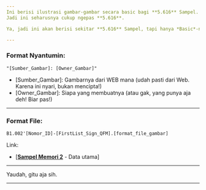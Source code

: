 ```yaml
---
Ini berisi ilustrasi gambar-gambar secara basic bagi **5.616** Sampel. <br>
Jadi ini seharusnya cukup ngepas **5.616**.

Ya, jadi ini akan berisi sekitar **5.616** Sampel, tapi hanya *Basic*-nya aja.

---
```

### Format Nyantumin:
```
"[Sumber_Gambar]: [Owner_Gambar]"
```
- [Sumber_Gambar]: Gambarnya dari WEB mana (udah pasti dari Web. Karena ini nyari, bukan mencipta!)
- [Owner_Gambar]: Siapa yang membuatnya (atau gak, yang punya aja deh! Biar pas!)
---
### Format File:
```
B1.002'[Nomor_ID]-[FirstList_Sign_QFM].[format_file_gambar]
```
Link:
- [[**Sampel Memori 2**](https://docs.google.com/spreadsheets/d/1zLfmoWbyX3uObGxpigM-m-7OviPcki7hWT1SjPG9ZI8/edit?usp=sharing) - Data utama]

---
Yaudah, gitu aja sih.

---
